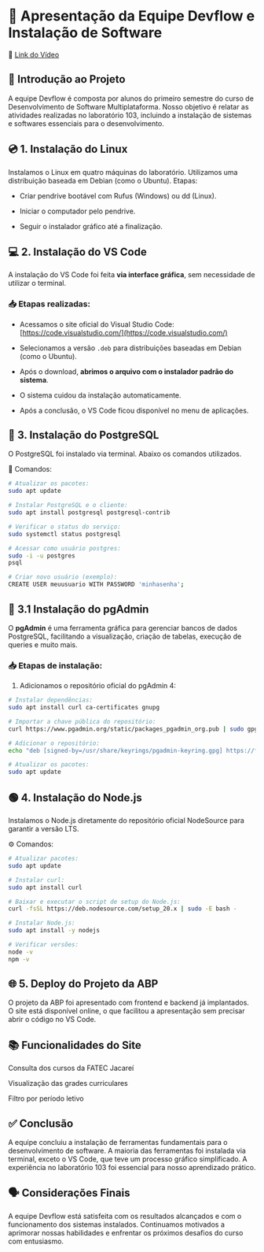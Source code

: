 # 🎥 Apresentação da Equipe Devflow e Instalação de Software
🔗 [Link do Vídeo](https://youtu.be/uV6GRuS7C3M)

## 🧠 Introdução ao Projeto
A equipe Devflow é composta por alunos do primeiro semestre do curso de Desenvolvimento de Software Multiplataforma.
Nosso objetivo é relatar as atividades realizadas no laboratório 103, incluindo a instalação de sistemas e softwares essenciais para o desenvolvimento.

## 💿 1. Instalação do Linux
Instalamos o Linux em quatro máquinas do laboratório. Utilizamos uma distribuição baseada em Debian (como o Ubuntu).
Etapas:

- Criar pendrive bootável com Rufus (Windows) ou dd (Linux).

- Iniciar o computador pelo pendrive.

- Seguir o instalador gráfico até a finalização.

## 💻 2. Instalação do VS Code

A instalação do VS Code foi feita **via interface gráfica**, sem necessidade de utilizar o terminal.

### 📥 Etapas realizadas:

- Acessamos o site oficial do Visual Studio Code:  
   [https://code.visualstudio.com/](https://code.visualstudio.com/)

- Selecionamos a versão `.deb` para distribuições baseadas em Debian (como o Ubuntu).

- Após o download, **abrimos o arquivo com o instalador padrão do sistema**.

- O sistema cuidou da instalação automaticamente.

- Após a conclusão, o VS Code ficou disponível no menu de aplicações.

## 🐘 3. Instalação do PostgreSQL
O PostgreSQL foi instalado via terminal. Abaixo os comandos utilizados.

🔧 Comandos:
```bash
# Atualizar os pacotes:
sudo apt update

# Instalar PostgreSQL e o cliente:
sudo apt install postgresql postgresql-contrib

# Verificar o status do serviço:
sudo systemctl status postgresql

# Acessar como usuário postgres:
sudo -i -u postgres
psql

# Criar novo usuário (exemplo):
CREATE USER meuusuario WITH PASSWORD 'minhasenha';
```

## 🐘 3.1 Instalação do pgAdmin

O **pgAdmin** é uma ferramenta gráfica para gerenciar bancos de dados PostgreSQL, facilitando a visualização, criação de tabelas, execução de queries e muito mais.

### 📥 Etapas de instalação:

1. Adicionamos o repositório oficial do pgAdmin 4:

```bash
# Instalar dependências:
sudo apt install curl ca-certificates gnupg

# Importar a chave pública do repositório:
curl https://www.pgadmin.org/static/packages_pgadmin_org.pub | sudo gpg --dearmor -o /usr/share/keyrings/pgadmin-keyring.gpg

# Adicionar o repositório:
echo "deb [signed-by=/usr/share/keyrings/pgadmin-keyring.gpg] https://ftp.postgresql.org/pub/pgadmin/pgadmin4/apt/$(lsb_release -cs) pgadmin4 main" | sudo tee /etc/apt/sources.list.d/pgadmin4.list

# Atualizar os pacotes:
sudo apt update
```

## 🟢 4. Instalação do Node.js
Instalamos o Node.js diretamente do repositório oficial NodeSource para garantir a versão LTS.

⚙️ Comandos:
```bash
# Atualizar pacotes:
sudo apt update

# Instalar curl:
sudo apt install curl

# Baixar e executar o script de setup do Node.js:
curl -fsSL https://deb.nodesource.com/setup_20.x | sudo -E bash -

# Instalar Node.js:
sudo apt install -y nodejs

# Verificar versões:
node -v
npm -v
```

## 🌐 5. Deploy do Projeto da ABP
O projeto da ABP foi apresentado com frontend e backend já implantados.
O site está disponível online, o que facilitou a apresentação sem precisar abrir o código no VS Code.

## 📚 Funcionalidades do Site
Consulta dos cursos da FATEC Jacareí

Visualização das grades curriculares

Filtro por período letivo

## ✅ Conclusão
A equipe concluiu a instalação de ferramentas fundamentais para o desenvolvimento de software.
A maioria das ferramentas foi instalada via terminal, exceto o VS Code, que teve um processo gráfico simplificado.
A experiência no laboratório 103 foi essencial para nosso aprendizado prático.

## 🗣️ Considerações Finais
A equipe Devflow está satisfeita com os resultados alcançados e com o funcionamento dos sistemas instalados.
Continuamos motivados a aprimorar nossas habilidades e enfrentar os próximos desafios do curso com entusiasmo.

